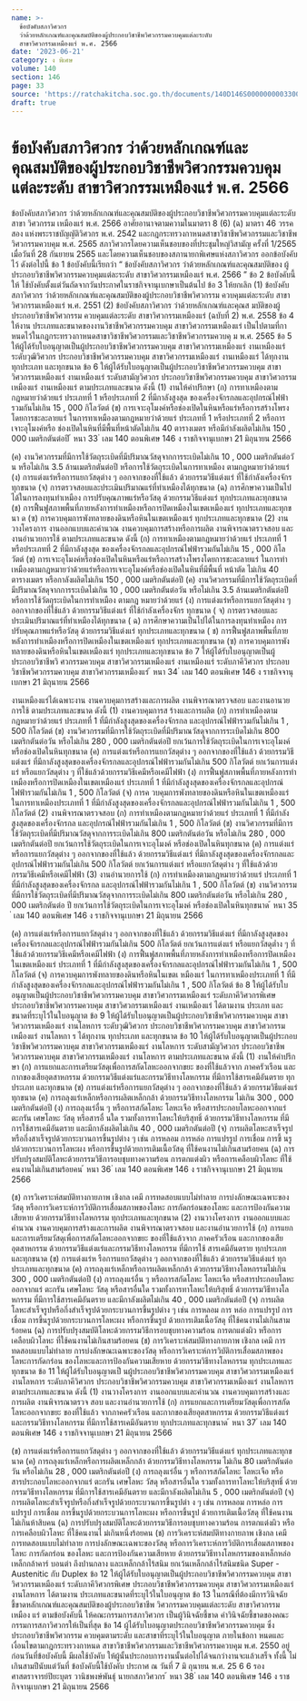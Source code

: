 ```yaml
---
name: >-
  ข้อบังคับสภาวิศวกร
  ว่าด้วยหลักเกณฑ์และคุณสมบัติของผู้ประกอบวิชาชีพวิศวกรรมควบคุมแต่ละระดับ
  สาขาวิศวกรรมเหมืองแร่ พ.ศ. 2566
date: '2023-06-21'
category: ง พิเศษ
volume: 140
section: 146
page: 33
source: 'https://ratchakitcha.soc.go.th/documents/140D146S0000000003300.pdf'
draft: true
---
```


# ข้อบังคับสภาวิศวกร ว่าด้วยหลักเกณฑ์และคุณสมบัติของผู้ประกอบวิชาชีพวิศวกรรมควบคุมแต่ละระดับ สาขาวิศวกรรมเหมืองแร่ พ.ศ. 2566

ข้อบังคับสภาวิศวกร ว่าด้วยหลักเกณฑ์และคุณสมบัติของผู้ประกอบวิชาชีพวิศวกรรมควบคุมแต่ละระดับ สาขา วิศวกรรม เหมืองแร่ พ.ศ. 2566 อาศัยอานาจตามความในมาตรา 8 (6) (ฉ) มาตรา 46 วรรคสอง แห่งพระราชบัญญัติวิศวกร พ.ศ. 2542 และกฎกระทรวงกาหนดสาขาวิชาชีพวิศวกรรมและวิชาชีพวิศวกรรมควบคุม พ.ศ. 2565 สภาวิศวกรโดยความเห็นชอบของที่ประชุมใหญ่วิสามัญ ครั้งที่ 1/2565 เมื่อวันที่ 28 กันยายน 2565 และโดยความเห็นชอบของสภานายกพิเศษแห่งสภาวิศวกร ออกข้อบังคับไว้ ดังต่อไปนี้ ข้อ 1 ข้อบังคับนี้เรียกว่า “ ข้อบังคับสภาวิศวกร ว่าด้วยหลักเกณฑ์และคุณสมบัติของ ผู้ประกอบวิชาชีพวิศวกรรมควบคุมแต่ละระดับ สาขาวิศวกรรมเหมืองแร่ พ.ศ. 2566 ” ข้อ 2 ข้อบังคับนี้ให้ ใช้บังคับตั้งแต่วันถัดจากวันประกาศในราชกิจจานุเบกษาเป็นต้นไป ข้อ 3 ให้ยกเลิก (1) ข้อบังคับสภาวิศวกร ว่าด้วยหลักเกณฑ์และคุณสมบัติของผู้ประกอบวิชาชีพวิศวกรรม ควบคุมแต่ละระดับ สาขาวิศวกรรมเหมืองแร่ พ.ศ. 2551 (2) ข้อบังคับสภาวิศวกร ว่าด้วยหลักเกณฑ์และคุณส มบัติของผู้ประกอบวิชาชีพวิศวกรรม ควบคุมแต่ละระดับ สาขาวิศวกรรมเหมืองแร่ (ฉบับที่ 2) พ.ศ. 2558 ข้อ 4 ให้งาน ประเภทและขนาดของงานวิชาชีพวิศวกรรมควบคุม สาขาวิศวกรรมเหมืองแร่ เป็นไปตามที่กาหนดไว้ในกฎกระทรวงกาหนดสาขาวิชาชีพวิศวกรรมและวิชาชีพวิศวกรรมควบคุ ม พ.ศ. 2565 ข้อ 5 ให้ผู้ได้รับใบอนุญาตเป็นผู้ประกอบวิชาชีพวิศวกรรมควบคุม สาขาวิศวกรรมเหมืองแร่ งานเหมืองแร่ ระดับวุฒิวิศวกร ประกอบวิชาชีพวิศวกรรมควบคุม สาขาวิศวกรรมเหมืองแร่ งานเหมืองแร่ ได้ทุกงาน ทุกประเภท และทุกขนาด ข้อ 6 ให้ผู้ได้รับใบอนุญาตเป็นผู้ประกอบวิชาชีพวิศวกรรมควบคุม สาขาวิศวกรรมเหมืองแร่ งานเหมืองแร่ ระดับสามัญวิศวกร ประกอบวิชาชีพวิศวกรรมควบคุม สาขาวิศวกรรมเหมืองแร่ งานเหมืองแร่ ตามประเภทและขนาด ดังนี้ (1) งานให้คำปรึกษา (ก) การทาเหมืองตามกฎหมายว่าด้วยแร่ ประเภทที่ 1 หรือประเภทที่ 2 ที่มีกาลังสูงสุด ของเครื่องจักรกลและอุปกรณ์ไฟฟ้ารวมกันไม่เกิน 15 , 000 กิโลวัตต์ (ข) การเจาะอุโมงค์หรือช่องเปิดในหินหรือแร่หรือการสร้างโพรงโดยการชะละลายแร่ ในการทาเหมืองตามกฎหมายว่าด้วยแร่ ประเภทที่ 1 หรือประเภทที่ 2 หรือการเจาะอุโมงค์หรือ ช่องเปิดในหินที่มีพื้นที่หน้าตัดไม่เกิน 40 ตารางเมตร หรือมีกำลังผลิตไม่เกิน 150 , 000 เมตริกตันต่อปี ้ หนา 33 ่ เลม 140 ตอนพิเศษ 146 ง ราชกิจจานุเบกษา 21 มิถุนายน 2566

(ค) งานวิศวกรรมที่มีการใช้วัตถุระเบิดที่มีปริมาณวัสดุจากการระเบิดไม่เกิน 10 , 000 เมตริกตันต่อวั น หรือไม่เกิน 3.5 ล้านเมตริกตันต่อปี หรือการใช้วัตถุระเบิดในการทาเหมือง ตามกฎหมายว่าด้วยแร่ (ง) การแต่งแร่หรือการแยกวัสดุต่าง ๆ ออกจากของที่ใช้แล้ว ด้วยกรรมวิธีแต่งแร่ ที่ใช้กำลังเครื่องจักร ทุกขนาด (จ) การตรวจสอบและประเมินปริมาณแร่ที่ทำเหมืองได้ทุกขนาด (ฉ) การศึกษาความเป็นไปได้ในการลงทุนทำเหมือง การปรับคุณภาพแร่หรือวัสดุ ด้วยกรรมวิธีแต่งแร่ ทุกประเภทและทุกขนาด (ช) การฟื้นฟูสภาพพื้นที่ภายหลังการทำเหมืองหรือการปิดเหมืองในเขตเหมืองแร่ ทุกประเภทและทุกขนา ด (ซ) การควบคุมการพังทลายของดินหรือหินในเขตเหมืองแร่ ทุกประเภทและทุกขนาด (2) งานวางโครงการ งานออกแบบและคำนวณ งานควบคุมการสร้างหรือการผลิต งานพิจารณาตรวจสอบ และงานอำนวยการใช้ ตามประเภทและขนาด ดังนี้ (ก) การทาเหมืองตามกฎหมายว่าด้วยแร่ ประเภทที่ 1 หรือประเภทที่ 2 ที่มีกาลังสูงสุด ของเครื่องจักรกลและอุปกรณ์ไฟฟ้ารวมกันไม่เกิน 15 , 000 กิโลวัตต์ (ข) การเจาะอุโมงค์หรือช่องเปิดในหินหรือแร่หรือการสร้างโพรงโดยการชะละลายแร่ ในการทำเหมืองตามกฎหมายว่าด้วยแร่หรือการเจาะอุโมงค์หรือช่องเปิดในหินที่มีพื้นที่ หน้าตัด ไม่เกิน 40 ตารางเมตร หรือกาลังผลิตไม่เกิน 150 , 000 เมตริกตันต่อปี (ค) งานวิศวกรรมที่มีการใช้วัตถุระเบิดที่มีปริมาณวัสดุจากการระเบิดไม่เกิน 10 , 000 เมตริกตันต่อวัน หรือไม่เกิน 3.5 ล้านเมตริกตันต่อปี หรือการใช้วัตถุระเบิดในการทำเหมือง ตามกฎ หมายว่าด้วยแร่ (ง) การแต่งแร่หรือการแยกวัสดุต่าง ๆ ออกจากของที่ใช้แล้ว ด้วยกรรมวิธีแต่งแร่ ที่ใช้กำลังเครื่องจักร ทุกขนาด ( จ) การตรวจสอบและประเมินปริมาณแร่ที่ทำเหมืองได้ทุกขนาด ( ฉ) การศึกษาความเป็นไปได้ในการลงทุนทำเหมือง การปรับคุณภาพแร่หรือวัสดุ ด้วยกรรมวิธีแต่งแร่ ทุกประเภทและทุกขนาด ( ช) การฟื้นฟูสภาพพื้นที่ภายหลังการทำเหมืองหรือการปิดเหมืองในเขตเหมืองแร่ ทุกประเภทและทุกขนาด (ซ) การควบคุมการพังทลายของดินหรือหินในเขตเหมืองแร่ ทุกประเภทและทุกขนาด ข้อ 7 ให้ผู้ได้รับใบอนุญาตเป็นผู้ประกอบวิชาชีพวิ ศวกรรมควบคุม สาขาวิศวกรรมเหมืองแร่ งานเหมืองแร่ ระดับภาคีวิศวกร ประกอบวิชาชีพวิศวกรรมควบคุม สาขาวิศวกรรมเหมืองแร่ ้ หนา 34 ่ เลม 140 ตอนพิเศษ 146 ง ราชกิจจานุเบกษา 21 มิถุนายน 2566

งานเหมืองแร่ได้เฉพาะงาน งานควบคุมการสร้างและการผลิต งานพิจารณาตรวจสอบ และงานอานวยการใช้ ตามประเภทและขนาด ดังนี้ (1) งานควบคุมการส ร้างและการผลิต (ก) การทำเหมืองตามกฎหมายว่าด้วยแร่ ประเภทที่ 1 ที่มีกำลังสูงสุดของเครื่องจักรกล และอุปกรณ์ไฟฟ้ารวมกันไม่เกิน 1 , 500 กิโลวัตต์ (ข) งานวิศวกรรมที่มีการใช้วัตถุระเบิดที่มีปริมาณวัสดุจากการระเบิดไม่เกิน 800 เมตริกตันต่อวัน หรือไม่เกิน 280 , 000 เมตริกตันต่อปี ยกเว้นการใช้วัตถุระเบิดในการเจาะอุโมงค์ หรือช่องเปิดในหินทุกขนาด (ค) การแต่งแร่หรือการแยกวัสดุต่าง ๆ ออกจากของที่ใช้แล้ว ด้วยกรรมวิธีแต่งแร่ ที่มีกาลังสูงสุดของเครื่องจักรกลและอุปกรณ์ไฟฟ้ารวมกันไม่เกิน 500 กิโลวัตต์ ยกเว้นการแต่งแร่ หรือแยกวัสดุต่าง ๆ ที่ใช้แล้วด้วยกรรมวิธีเคมีหรือเคมีไฟฟ้า (ง) การฟื้นฟูสภาพพื้นที่ภายหลังการทำเหมืองหรือการปิดเหมืองในเขตเหมืองแร่ ประเภทที่ 1 ที่มีกำลังสูงสุดของเครื่องจักรกลและอุปกรณ์ไฟฟ้ารวมกันไม่เกิน 1 , 500 กิโลวัตต์ (จ) การค วบคุมการพังทลายของดินหรือหินในเขตเหมืองแร่ ในการทาเหมืองประเภทที่ 1 ที่มีกำลังสูงสุดของเครื่องจักรกลและอุปกรณ์ไฟฟ้ารวมกันไม่เกิน 1 , 500 กิโลวัตต์ (2) งานพิจารณาตรวจสอบ (ก) การทำเหมืองตามกฎหมายว่าด้วยแร่ ประเภทที่ 1 ที่มีกำลังสูงสุดของเครื่องจักรกล และอุปกรณ์ไฟฟ้ารวมกันไม่เกิน 1 , 500 กิโลวัตต์ (ข) งานวิศวกรรมที่มีการใช้วัตถุระเบิดที่มีปริมาณวัสดุจากการระเบิดไม่เกิน 800 เมตริกตันต่อวัน หรือไม่เกิน 280 , 000 เมตริกตันต่อปี ยกเว้นการใช้วัตถุระเบิดในการเจาะอุโมงค์ หรือช่องเปิดในหินทุกขนาด (ค) การแต่งแร่หรือการแยกวัสดุต่าง ๆ ออกจากของที่ใช้แล้ว ด้วยกรรมวิธีแต่งแร่ ที่มีกาลังสูงสุดของเครื่องจักรกลและอุปกรณ์ไฟฟ้ารวมกันไม่เกิน 500 กิโลวัตต์ ยกเว้นการแต่งแร่ หรือแยกวัสดุต่าง ๆ ที่ใช้แล้วด้วยกรรมวิธีเคมีหรือเคมีไฟฟ้า (3) งานอำนวยการใช้ (ก) การทำเหมืองตามกฎหมายว่าด้วยแร่ ประเภทที่ 1 ที่มีกำลังสูงสุดของเครื่องจักรกล และอุปกรณ์ไฟฟ้ารวมกันไม่เกิน 1 , 500 กิโลวัตต์ (ข) งานวิศวกรรมที่มีการใช้วัตถุระเบิดที่มีปริมาณวัสดุจากการระเบิดไม่เกิน 800 เมตริกตันต่อวัน หรือไม่เกิน 280 , 000 เมตริกตันต่อ ปี ยกเว้นการใช้วัตถุระเบิดในการเจาะอุโมงค์ หรือช่องเปิดในหินทุกขนาด ้ หนา 35 ่ เลม 140 ตอนพิเศษ 146 ง ราชกิจจานุเบกษา 21 มิถุนายน 2566

(ค) การแต่งแร่หรือการแยกวัสดุต่าง ๆ ออกจากของที่ใช้แล้ว ด้วยกรรมวิธีแต่งแร่ ที่มีกาลังสูงสุดของเครื่องจักรกลและอุปกรณ์ไฟฟ้ารวมกันไม่เกิน 500 กิโลวัตต์ ยกเว้นการแต่งแร่ หรือแยกวัสดุต่ำง ๆ ที่ใช้แล้วด้วยกรรมวิธีเคมีหรือเคมีไฟฟ้า (ง) การฟื้นฟูสภาพพื้นที่ภายหลังการทำเหมืองหรือการปิดเหมืองในเขตเหมืองแร่ ประเภทที่ 1 ที่มีกำลังสูงสุดของเครื่องจักรกลและอุปกรณ์ไฟฟ้ารวมกันไม่เกิน 1 , 500 กิโลวัตต์ (จ) การควบคุมการพังทลายของดินหรือหินในเขตเ หมืองแร่ ในการทาเหมืองประเภทที่ 1 ที่มีกำลังสูงสุดของเครื่องจักรกลและอุปกรณ์ไฟฟ้ารวมกันไม่เกิน 1 , 500 กิโลวัตต์ ข้อ 8 ให้ผู้ได้รับใบอนุญาตเป็นผู้ประกอบวิชาชีพวิศวกรรมควบคุม สาขาวิศวกรรมเหมืองแร่ ระดับภาคีวิศวกรพิเศษ ประกอบวิชาชีพวิศวกรรมควบคุม สาขาวิศวกรรมเหมืองแร่ งานเหมืองแร่ ได้ตามงาน ประเภท และขนาดที่ระบุไว้ในใบอนุญาต ข้อ 9 ให้ผู้ได้รับใบอนุญาตเป็นผู้ประกอบวิชาชีพวิศวกรรมควบคุม สาขาวิศวกรรมเหมืองแร่ งานโลหการ ระดับวุฒิวิศวกร ประกอบวิชาชีพวิศวกรรมควบคุม สาขาวิศวกรรมเหมืองแร่ งานโลหกา ร ได้ทุกงาน ทุกประเภท และทุกขนาด ข้อ 10 ให้ผู้ได้รับใบอนุญาตเป็นผู้ประกอบวิชาชีพวิศวกรรมควบคุม สาขาวิศวกรรมเหมืองแร่ งานโลหการ ระดับสามัญวิศวกร ประกอบวิชาชีพวิศวกรรมควบคุม สาขาวิศวกรรมเหมืองแร่ งานโลหการ ตามประเภทและขนาด ดังนี้ (1) งานให้คำปรึก ษา (ก) การแยกและการเตรียมวัสดุเพื่อการสกัดโลหะออกจากขยะ ของที่ใช้แล้วจาก ภาคครัวเรือน และกากของเสียอุตสาหกรรม ด้วยกรรมวิธีแต่งแร่และกรรมวิธีทางโลหกรรม ที่มีการใช้สารเคมีอันตราย ทุกประเภท และทุกขนาด (ข) การแต่งแร่หรือการแยกวัสดุต่าง ๆ ออกจากของที่ใช้แล้ว ด้วยกรรมวิธีแต่งแร่ทุกขนาด (ค) การถลุงแร่เหล็กหรือการผลิตเหล็กกล้า ด้วยกรรมวิธีทางโลหกรรม ไม่เกิน 300 , 000 เมตริกตันต่อปี (ง) การถลุงแร่อื่น ๆ หรือการสกัดโลหะ โลหะเจือ หรือสารประกอบโลหะออกจากแร่ ตะกรัน เศษโลหะ วัสดุ หรือสารอื่ นใด รวมทั้งการทาโลหะให้บริสุทธิ์ ด้วยกรรมวิธีทางโลหกรรม ที่มีการใช้สารเคมีอันตราย และมีกาลังผลิตไม่เกิน 40 , 000 เมตริกตันต่อปี (จ) การผลิตโลหะสาเร็จรูปหรือกึ่งสาเร็จรูปด้วยกระบวนการขึ้นรูปต่าง ๆ เช่น การหลอม การหล่อ การแปรรูป การเชื่อม การขึ้ นรูปด้วยกระบวนการโลหะผง หรือการขึ้นรูปด้วยการเติมเนื้อวัสดุ ที่ใช้คนงานไม่เกินสามร้อยคน (ฉ) การปรับปรุงสมบัติโลหะด้วยกรรมวิธีการอบชุบทางความร้อน การตกแต่งผิว หรือการเคลือบผิวโลหะ ที่ใช้คนงานไม่เกินสามร้อยคน ้ หนา 36 ่ เลม 140 ตอนพิเศษ 146 ง ราชกิจจานุเบกษา 21 มิถุนายน 2566

(ช) การวิเคราะห์สมบัติทางกายภาพ เชิงกล เคมี การทดสอบแบบไม่ทำลาย การบ่งลักษณะเฉพาะของวัสดุ หรือการวิเคราะห์การวิบัติการเสื่อมสภาพของโลหะ การกัดกร่อนของโลหะ และการป้องกันความเสียหาย ด้วยกรรมวิธีทางโลหกรรม ทุกประเภทและทุกขนาด (2) งานวางโครงการ งานออกแบบและคำนวณ งานควบคุมการสร้างและการผลิต งานพิจารณาตรวจสอบ และงานอำนวยการใช้ (ก) การแยกและการเตรียมวัสดุเพื่อการสกัดโลหะออกจากขยะ ของที่ใช้แล้วจาก ภาคครัวเรือน และกากของเสียอุตสาหกรรม ด้วยกรรมวิธีแต่งแร่และกรรมวิธีทางโลหกรรม ที่มีการใช้ สารเคมีอันตราย ทุกประเภทและทุกขนาด (ข) การแต่งแร่ห รือการแยกวัสดุต่าง ๆ ออกจากของที่ใช้แล้ว ด้วยกรรมวิธีแต่งแร่ ทุกประเภทและทุกขนาด (ค) การถลุงแร่เหล็กหรือการผลิตเหล็กกล้า ด้วยกรรมวิธีทางโลหกรรมไม่เกิน 300 , 000 เมตริกตันต่อปี (ง) การถลุงแร่อื่น ๆ หรือการสกัดโลหะ โลหะเจือ หรือสารประกอบโลหะออกจากแร่ ตะกรัน เศษโลหะ วัสดุ หรือสารอื่นใด รวมทั้งการทาโลหะให้บริสุทธิ์ ด้วยกรรมวิธีทางโลหกรรม ที่มีการใช้สารเคมีอันตราย และมีกาลังผลิตไม่เกิน 40 , 000 เมตริกตันต่อปี (จ) การผลิตโลหะสำเร็จรูปหรือกึ่งสำเร็จรูปด้วยกระบวนการขึ้นรูปต่าง ๆ เช่น การหลอม การ หล่อ การแปรรูป การเชื่อม การขึ้นรูปด้วยกระบวนการโลหะผง หรือการขึ้นรูป ด้วยการเติมเนื้อวัสดุ ที่ใช้คนงานไม่เกินสามร้อยคน (ฉ) การปรับปรุงสมบัติโลหะด้วยกรรมวิธีการอบชุบทางความร้อน การตกแต่งผิว หรือการเคลือบผิวโลหะ ที่ใช้คนงานไม่เกินสามร้อยคน (ช) การวิเคราะห์สมบัติทางกายภาพ เชิงกล เคมี การทดสอบแบบไม่ทำลาย การบ่งลักษณะเฉพาะของวัสดุ หรือการวิเคราะห์การวิบัติการเสื่อมสภาพของโลหะการกัดกร่อน ของโลหะและการป้องกันความเสียหาย ด้วยกรรมวิธีทางโลหกรรม ทุกประเภทและทุกขนาด ข้อ 11 ให้ผู้ได้รับใบอนุญาตเป็ นผู้ประกอบวิชาชีพวิศวกรรมควบคุม สาขาวิศวกรรมเหมืองแร่ งานโลหการ ระดับภาคีวิศวกร ประกอบวิชาชีพวิศวกรรมควบคุม สาขาวิศวกรรมเหมืองแร่ งานโลหการ ตามประเภทและขนาด ดังนี้ (1) งานวางโครงการ งานออกแบบและคำนวณ งานควบคุมการสร้างและการผลิต งานพิจารณาตรวจ สอบ และงานอำนวยการใช้ (ก) การแยกและการเตรียมวัสดุเพื่อการสกัดโลหะออกจากขยะ ของที่ใช้แล้ว จากภาคครัวเรือน และกากของเสียอุตสาหกรรม ด้วยกรรมวิธีแต่งแร่และกรรมวิธีทางโลหกรรม ที่มีการใช้สารเคมีอันตราย ทุกประเภทและทุกขนาด ้ หนา 37 ่ เลม 140 ตอนพิเศษ 146 ง ราชกิจจานุเบกษา 21 มิถุนายน 2566

(ข) การแต่งแร่หรือการแยกวัสดุต่าง ๆ ออกจากของที่ใช้แล้ว ด้วยกรรมวิธีแต่งแร่ ทุกประเภทและทุกขนาด (ค) การถลุงแร่เหล็กหรือการผลิตเหล็กกล้า ด้วยกรรมวิธีทางโลหกรรม ไม่เกิน 80 เมตริกตันต่อวัน หรือไม่เกิน 28 , 000 เมตริกตันต่อปี (ง) การถลุงแร่อื่น ๆ หรือการสกัดโลหะ โลหะเจือ หรือสารประกอบโลหะออกจากแร่ ตะกรัน เศษโลหะ วัสดุ หรือสารอื่นใด รวมทั้งการทาโลหะให้บริสุทธิ์ ด้วยกรรมวิธีทางโลหกรรม ที่มีการใช้สารเคมีอันตราย และมีกาลังผลิตไม่เกิน 5 , 000 เมตริกตันต่อปี (จ) การผลิตโลหะสำเร็จรูปหรือกึ่งสำเร็จรูปด้วยกระบวนการขึ้นรูปต่า ง ๆ เช่น การหลอม การหล่อ การแปรรูป การเชื่อม การขึ้นรูปด้วยกระบวนการโลหะผง หรือการขึ้นรูป ด้วยการเติมเนื้อวัสดุ ที่ใช้คนงานไม่เกินห้าสิบคน (ฉ) การปรับปรุงสมบัติโลหะด้วยกรรมวิธีการอบชุบทางความร้อน การตกแต่งผิว หรือการเคลือบผิวโลหะ ที่ใช้คนงานไ ม่เกินหนึ่งร้อยคน (ช) การวิเคราะห์สมบัติทางกายภาพ เชิงกล เคมี การทดสอบแบบไม่ทำลาย การบ่งลักษณะเฉพาะของวัสดุ หรือการวิเคราะห์การวิบัติการเสื่อมสภาพของโลหะ การกัดกร่อน ของโลหะ และการป้องกันความเสียหาย ด้วยกรรมวิธีทางโลหกรรมของเหล็กหล่อ เหล็กกล้าคาร์ บอนต่า ถึงปานกลาง และเหล็กกล้าไร้สนิม ยกเว้นเหล็กกล้าไร้สนิมชนิด Super - Austenitic กับ Duplex ข้อ 12 ให้ผู้ได้รับใบอนุญาตเป็นผู้ประกอบวิชาชีพวิศวกรรมควบคุม สาขาวิศวกรรมเหมืองแร่ ระดับภาคีวิศวกรพิเศษ ประกอบวิชาชีพวิศวกรรมควบคุม สาขาวิศวกรรมเหมืองแร่ งานโลหการ ได้ตามงาน ประเภทและขนาดที่ระบุไว้ในใบอนุญาต ข้อ 13 ในกรณีที่ต้องมีการวินิจฉัยชี้ขาดหลักเกณฑ์และคุณสมบัติของผู้ประกอบวิชาชีพ วิศวกรรมควบคุมแต่ละระดับ สาขาวิศวกรรมเหมือง แร่ ตามข้อบังคับนี้ ให้คณะกรรมการสภาวิศวกร เป็นผู้วินิจฉัยชี้ขาด คำวินิจฉัยชี้ขาดของคณะกรรมการสภาวิศวกรให้เป็นที่สุด ข้อ 14 ผู้ได้รับใบอนุญาตประกอบวิชาชีพวิศวกรรมควบคุม ซึ่งประกอบวิชาชีพวิศวกรรม ควบคุมตามระดับ และสาขาที่ระบุไว้ในใบอนุญาต ภายในข้อกา หนดและเงื่อนไขตามกฎกระทรวงกาหนด สาขาวิชาชีพวิศวกรรมและวิชาชีพวิศวกรรมควบคุม พ.ศ. 2550 อยู่ก่อนวันที่ข้อบังคับนี้ มีผลใช้บังคับ ให้ผู้นั้นประกอบการงานนั้นต่อไปได้จนกว่างานจะแล้วเสร็จ ทั้งนี้ ไม่เกินสามปีนับแต่วันที่ ข้อบังคับนี้ใช้บังคับ ประกาศ ณ วันที่ 7 มิ ถุนายน พ.ศ. 25 6 6 รองศาสตราจารย์ปิยะบุตร วานิชพงษ์พันธุ์ นายกสภาวิศวกร ้ หนา 38 ่ เลม 140 ตอนพิเศษ 146 ง ราชกิจจานุเบกษา 21 มิถุนายน 2566
